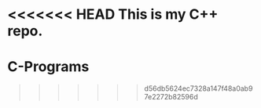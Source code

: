 <<<<<<< HEAD
This is my C++ repo.
=======
# C-Programs
>>>>>>> d56db5624ec7328a147f48a0ab97e2272b82596d
